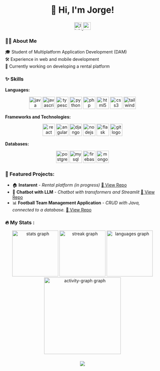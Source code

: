 <h1 align="center">👋 Hi, I'm Jorge!</h1>

###

<div align="center">
  <a href="https://www.linkedin.com/in/jorge-vivar-031829348/" target="_blank">
    <img src="https://img.shields.io/static/v1?message=LinkedIn&logo=linkedin&label=&color=0077B5&logoColor=white&labelColor=&style=for-the-badge" height="25" alt="linkedin logo"  />
  </a>
  <a href="mailto:jorgevivar2005@gmail.com" target="_blank">
    <img src="https://img.shields.io/static/v1?message=Gmail&logo=gmail&label=&color=D14836&logoColor=white&labelColor=&style=for-the-badge" height="25" alt="gmail logo"  />
  </a>
</div>


###

<h3 align="left">👩‍💻 About Me</h3>

<p align="left">
  🎓 Student of Multiplatform Application Development (DAM)<br>
  🛠️ Experience in web and mobile development<br>
  🌱 Currently working on developing a rental platform
</p>

###

<h3 align="left">✨ Skills</h3>

**Languages:**

<div align="center">
  <img src="https://skillicons.dev/icons?i=java" height="40" alt="java logo" />
  <img src="https://skillicons.dev/icons?i=js" height="40" alt="javascript logo" />
  <img src="https://skillicons.dev/icons?i=ts" height="40" alt="typescript logo" />
  <img src="https://skillicons.dev/icons?i=py" height="40" alt="python logo" />
  <img src="https://skillicons.dev/icons?i=php" height="40" alt="php logo" />
  <img src="https://skillicons.dev/icons?i=html" height="40" alt="html5 logo" />
  <img src="https://skillicons.dev/icons?i=css" height="40" alt="css3 logo" />
  <img src="https://skillicons.dev/icons?i=tailwind" height="40" alt="tailwindcss logo" />
</div>

**Frameworks and Technologies:**

<div align="center">
  <img src="https://skillicons.dev/icons?i=react" height="40" alt="react logo" />
  <img src="https://skillicons.dev/icons?i=angular" height="40" alt="angularjs logo" />
  <img src="https://skillicons.dev/icons?i=django" height="40" alt="django logo" />
  <img src="https://skillicons.dev/icons?i=nodejs" height="40" alt="nodejs logo" />
  <img src="https://skillicons.dev/icons?i=flask" height="40" alt="flask logo" />
  <img src="https://skillicons.dev/icons?i=git" height="40" alt="git logo" />
</div>

**Databases:**

<div align="center">
  <img src="https://skillicons.dev/icons?i=postgres" height="40" alt="postgresql logo" />
  <img src="https://skillicons.dev/icons?i=mysql" height="40" alt="mysql logo" />
  <img src="https://skillicons.dev/icons?i=firebase" height="40" alt="firebase logo" />
  <img src="https://skillicons.dev/icons?i=mongodb" height="40" alt="mongodb logo" />
</div>

###

<h3 align="left">🚀 Featured Projects:</h3>

- 🏠 **Instarent** - *Rental platform (in progress)* [📂 View Repo](https://github.com/j0rgev0/InstaRent)
- 🤖 **Chatbot with LLM** - *Chatbot with transformers and Streamlit*  [📂 View Repo](https://github.com/j0rgev0/chatbot-llm)
- 📊 **Football Team Management Application** - *CRUD with Java, connected to a database.*  [📂 View Repo](https://github.com/j0rgev0/GestionEquipos)

###

<h3 align="left">🔥 My Stats :</h3>

<div align="center">
  <img src="https://github-readme-stats.vercel.app/api?username=j0rgev0&hide_title=false&hide_rank=false&show_icons=true&include_all_commits=true&count_private=true&disable_animations=false&theme=github_dark&locale=en&hide_border=true&order=1" height="150" alt="stats graph" />
  <img src="https://streak-stats.demolab.com?user=j0rgev0&locale=en&mode=daily&theme=github_dark&hide_border=true&border_radius=5&order=3" height="150" alt="streak graph" />
  <img src="https://github-readme-stats.vercel.app/api/top-langs?username=j0rgev0&locale=en&hide_title=false&layout=compact&card_width=320&langs_count=5&theme=github_dark&hide_border=true&order=2" height="150" alt="languages graph" />
  <img src="https://github-readme-activity-graph.vercel.app/graph?username=j0rgev0&radius=16&theme=github-dark&area=false&order=5&hide_border=true&hide_title=false" height="250" alt="activity-graph graph" />
</div>

###

<div align="center">
  <img src="https://visitor-badge.laobi.icu/badge?page_id=j0rgev0.j0rgev0&" />
</div>

###

